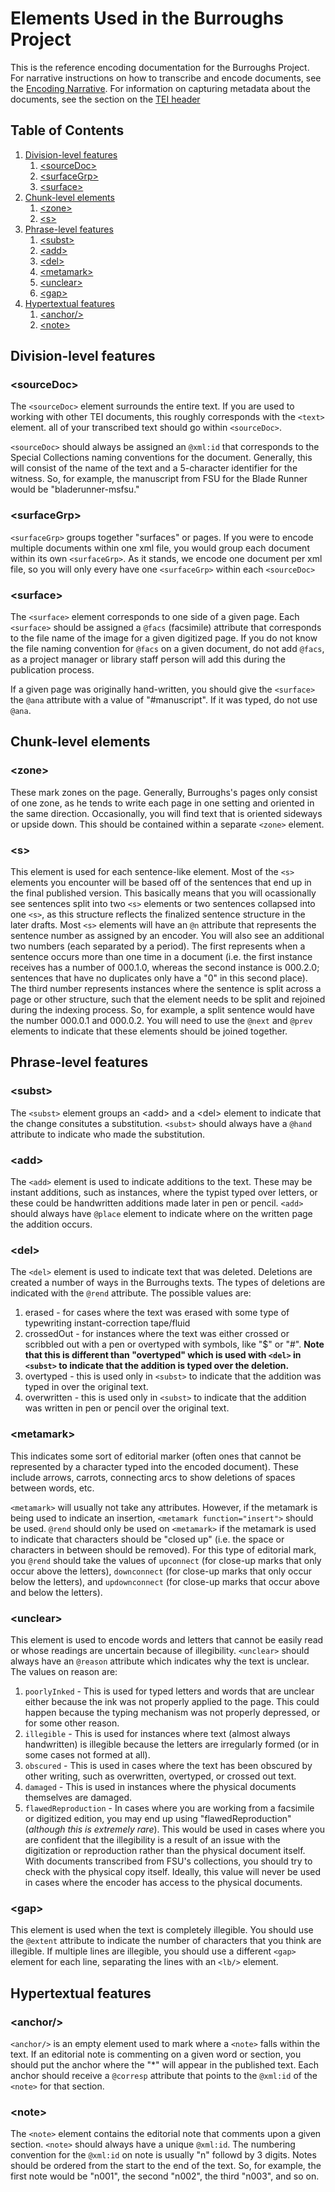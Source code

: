 # Elements Used in the Burroughs Project

This is the reference encoding documentation for the Burroughs Project. For narrative instructions on how to transcribe and encode documents, see the [Encoding Narrative](encoding-narrative.md). For information on capturing metadata about the documents, see the section on the [TEI header](header.md)

## Table of Contents

1. [Division-level features](#division-level-features)
    1. [&lt;sourceDoc&gt;](#sourcedoc)
    2. [&lt;surfaceGrp&gt;](#surfacegrp)
    3. [&lt;surface&gt;](#surface)
2. [Chunk-level elements](#chunk-level-elements)
    1. [&lt;zone&gt;](#zone)
    2. [&lt;s&gt;](#s)
3. [Phrase-level features](#phrase-level-features)
    1. [&lt;subst&gt;](#subst)
    2. [&lt;add&gt;](#add)
    3. [&lt;del&gt;](#del)
    4. [&lt;metamark&gt;](#metamark)
    5. [&lt;unclear&gt;](#unclear)
    6. [&lt;gap&gt;](#gap)
4. [Hypertextual features](#hypertextual-features)
    1. [&lt;anchor/&gt;](#anchor)
    2. [&lt;note&gt;](#note)
  
## Division-level features

### &lt;sourceDoc&gt;

The `<sourceDoc>` element surrounds the entire text. If you are used to working with other TEI documents, this roughly corresponds with the `<text>` element. all of your transcribed text should go within `<sourceDoc>`.

`<sourceDoc>` should always be assigned an `@xml:id` that corresponds to the Special Collections naming conventions for the document. Generally, this will consist of the name of the text and a 5-character identifier for the witness. So, for example, the manuscript from FSU for the Blade Runner would be "bladerunner-msfsu."

### &lt;surfaceGrp&gt;

`<surfaceGrp>` groups together "surfaces" or pages. If you were to encode multiple documents within one xml file, you would group each document within its own `<surfaceGrp>`. As it stands, we encode one document per xml file, so you will only every have one `<surfaceGrp>` within each `<sourceDoc>`

### &lt;surface&gt;

The `<surface>` element corresponds to one side of a given page. Each `<surface>` should be assigned a `@facs` (facsimile) attribute that corresponds to the file name of the image for a given digitized page. If you do not know the file naming convention for `@facs` on a given document, do not add `@facs`, as a project manager or library staff person will add this during the publication process.

If a given page was originally hand-written, you should give the `<surface>` the `@ana` attribute with a value of "#manuscript". If it was typed, do not use `@ana`.

<!-- Include information about recto and verso pages + xml:ids -->

## Chunk-level elements

### &lt;zone&gt;

These mark zones on the page. Generally, Burroughs's pages only consist of one zone, as he tends to write each page in one setting and oriented in the same direction. Occasionally, you will find text that is oriented sideways or upside down. This should be contained within a separate `<zone>` element.

### &lt;s&gt;

This element is used for each sentence-like element. Most of the `<s>` elements you encounter will be based off of the sentences that end up in the final published version. This basically means that you will ocassionally see sentences split into two `<s>` elements or two sentences collapsed into one `<s>`, as this structure reflects the finalized sentence structure in the later drafts. Most `<s>` elements will have an `@n` attribute that represents the sentence number as assigned by an encoder. You will also see an additional two numbers (each separated by a period). The first represents when a sentence occurs more than one time in a document (i.e. the first instance receives has a number of 000.1.0, whereas the second instance is 000.2.0; sentences that have no duplicates only have a "0" in this second place). The third number represents instances where the sentence is split across a page or other structure, such that the element needs to be split and rejoined during the indexing process. So, for example, a split sentence would have the number 000.0.1 and 000.0.2. You will need to use the `@next` and `@prev` elements to indicate that these elements should be joined together. 

## Phrase-level features

### &lt;subst&gt;

The `<subst>` element groups an &lt;add&gt; and a &lt;del&gt; element to indicate that the change consitutes a substitution. `<subst>` should always have a `@hand` attribute to indicate who made the substitution.

### &lt;add&gt;

The `<add>` element is used to indicate additions to the text. These may be instant additions, such as instances, where the typist typed over letters, or these could be handwritten additions made later in pen or pencil. `<add>` should always have `@place` element to indicate where on the written page the addition occurs. 

### &lt;del&gt;

The `<del>` element is used to indicate text that was deleted. Deletions are created a number of ways in the Burroughs texts. The types of deletions are indicated with the `@rend` attribute. The possible values are:

1. erased - for cases where the text was erased with some type of typewriting instant-correction tape/fluid
2. crossedOut - for instances where the text was either crossed or scribbled out with a pen or overtyped with symbols, like "$" or "#". **Note that this is different than "overtyped" which is used with `<del>` in `<subst>` to indicate that the addition is typed over the deletion.**
3. overtyped - this is used only in `<subst>` to indicate that the addition was typed in over the original text.
4. overwritten - this is used only in `<subst>` to indicate that the addition was written in pen or pencil over the original text.

### &lt;metamark&gt;

This indicates some sort of editorial marker (often ones that cannot be represented by a character typed into the encoded document). These include arrows, carrots, connecting arcs to show deletions of spaces between words, etc.

`<metamark>` will usually not take any attributes. However, if the metamark is being used to indicate an insertion, `<metamark function="insert">` should be used. `@rend` should only be used on `<metamark>` if the metamark is used to indicate that characters should be "closed up" (i.e. the space or characters in between should be removed). For this type of editorial mark, you `@rend` should take the values of `upconnect` (for close-up marks that only occur above the letters), `downconnect` (for close-up marks that only occur below the letters), and `updownconnect` (for close-up marks that occur above and below the letters).

### &lt;unclear&gt;

This element is used to encode words and letters that cannot be easily read or whose readings are uncertain because of illegibility. `<unclear>` should always have an `@reason` attribute which indicates why the text is unclear. The values on reason are:

1. `poorlyInked` - This is used for typed letters and words that are unclear either because the ink was not properly applied to the page. This could happen because the typing mechanism was not properly depressed, or for some other reason. 
2. `illegible` - This is used for instances where text (almost always handwritten) is illegible because the letters are irregularly formed (or in some cases not formed at all).
3. `obscured` - This is used in cases where the text has been obscured by other writing, such as overwritten, overtyped, or crossed out text.
4. `damaged` - This is used in instances where the physical documents themselves are damaged.
5. `flawedReproduction` - In cases where you are working from a facsimile or digitized edition, you may end up using "flawedReproduction" (*although this is extremely rare*). This would be used in cases where you are confident that the illegibility is a result of an issue with the digitization or reproduction rather than the physical document itself. With documents transcribed from FSU's collections, you should try to check with the physical copy itself. Ideally, this value will never be used in cases where the encoder has access to the physical documents.

### &lt;gap&gt;

This element is used when the text is completely illegible. You should use the `@extent` attribute to indicate the number of characters that you think are illegible. If multiple lines are illegible, you should use a different `<gap>` element for each line, separating the lines with an `<lb/>` element.

## Hypertextual features

### &lt;anchor/&gt;

`<anchor/>` is an empty element used to mark where a `<note>` falls within the text. If an editorial note is commenting on a given word or section, you should put the anchor where the "\*" will appear in the published text. Each anchor should receive a `@corresp` attribute that points to the `@xml:id` of the `<note>` for that section.

### &lt;note&gt;

The `<note>` element contains the editorial note that comments upon a given section. `<note>` should always have a unique `@xml:id`. The numbering convention for the `@xml:id` on note is usually "n" followd by 3 digits. Notes should be ordered from the start to the end of the text. So, for example, the first note would be "n001", the second "n002", the third "n003", and so on.

